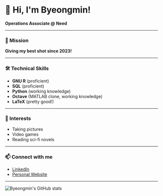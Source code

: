 # 👋 Hi, I'm Byeongmin!

**Operations Associate @ Need**

---

### 🚀 Mission
**Giving my best shot since 2023!**

---

### 🛠️ Technical Skills
- **GNU R** (proficient)
- **SQL** (proficient)
- **Python** (working knowledge)
- **Octave** (MATLAB clone, working knowledge)
- **LaTeX** (pretty good!)

---

### 📸 Interests
- Taking pictures
- Video games
- Reading sci-fi novels

---

### 📫 Connect with me
- [LinkedIn](https://www.linkedin.com/in/byeongmi-ko-207a74282/)
- [Personal Website](https://www.kobm.xyz)
---

![Byeongmin's GitHub stats](https://github-readme-stats.vercel.app/api?username=byeongmin382&show_icons=true&hide_title=true)
